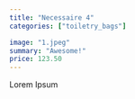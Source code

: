 ```yaml
---
title: "Necessaire 4"
categories: ["toiletry_bags"]

image: "1.jpeg"
summary: "Awesome!"
price: 123.50
---
```


Lorem Ipsum
